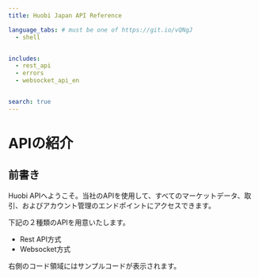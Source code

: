 ```yaml
---
title: Huobi Japan API Reference

language_tabs: # must be one of https://git.io/vQNgJ
  - shell


includes:
  - rest_api
  - errors
  - websocket_api_en


search: true
---
```


# APIの紹介

## 前書き
Huobi APIへようこそ。当社のAPIを使用して、すべてのマーケットデータ、取引、およびアカウント管理のエンドポイントにアクセスできます。

下記の２種類のAPIを用意いたします。

* Rest API方式
* Websocket方式

右側のコード領域にはサンプルコードが表示されます。


